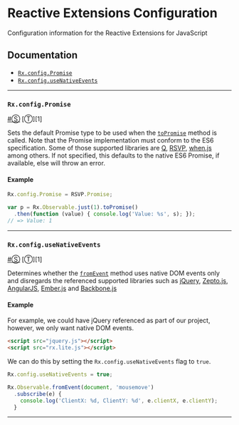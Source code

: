 # Reactive Extensions Configuration #

Configuration information for the Reactive Extensions for JavaScript

## Documentation ##

- [`Rx.config.Promise`](#rxconfigpromise)
- [`Rx.config.useNativeEvents`](#rxconfigusenativeevents)

* * *

### <a id="rxconfigpromise"></a>`Rx.config.Promise`
<a href="#rxconfigpromise">#</a>[&#x24C8;](https://github.com/Reactive-Extensions/RxJS/blob/master/src/core/basicheader.js "View in source") [&#x24C9;][1]

Sets the default Promise type to be used when the [`toPromise`](https://github.com/Reactive-Extensions/RxJS/tree/master/doc/api/core/operators/topromise.md) method is called.  Note that the Promise implementation must conform to the ES6 specification.  Some of those supported libraries are [Q](https://github.com/kriskowal/q), [RSVP](https://github.com/tildeio/rsvp.js), [when.js](https://github.com/cujojs/when) among others.  If not specified, this defaults to the native ES6 Promise, if available, else will throw an error.

#### Example

```js
Rx.config.Promise = RSVP.Promise;

var p = Rx.Observable.just(1).toPromise()
  .then(function (value) { console.log('Value: %s', s); });
// => Value: 1
```
* * *

### <a id="rxconfigusenativeevents"></a>`Rx.config.useNativeEvents`
<a href="#rxconfigusenativeevents">#</a>[&#x24C8;](https://github.com/Reactive-Extensions/RxJS/blob/master/src/core/linq/observable/fromevent.js "View in source") [&#x24C9;][1]

Determines whether the [`fromEvent`](https://github.com/Reactive-Extensions/RxJS/tree/master/doc/api/core/operators/fromevent.md) method uses native DOM events only and disregards the referenced supported libraries such as [jQuery](http://jquery.com/), [Zepto.js](http://zeptojs.com/), [AngularJS](https://angularjs.org/), [Ember.js](http://emberjs.com/) and [Backbone.js](http://backbonejs.org)

#### Example

For example, we could have jQuery referenced as part of our project, however, we only want native DOM events.

```html
<script src="jquery.js"></script>
<script src="rx.lite.js"></script>
```

We can do this by setting the `Rx.config.useNativeEvents` flag to `true`.

```js
Rx.config.useNativeEvents = true;

Rx.Observable.fromEvent(document, 'mousemove')
  .subscribe(e) {
    console.log('ClientX: %d, ClientY: %d', e.clientX, e.clientY);
  }
```
* * *
